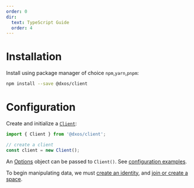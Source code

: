 ```yaml
---
order: 0
dir:
  text: TypeScript Guide
  order: 4
---
```


# Installation

Install using package manager of choice `npm`,`yarn`,`pnpm`:

```bash
npm install --save @dxos/client
```

# Configuration
Create and initialize a [`Client`](/api/@dxos/client/classes/Client):
```ts file=./snippets/create-client.ts#L5-
import { Client } from '@dxos/client';

// create a client
const client = new Client();
```

An [Options](/api/@dxos/client/types/ClientOptions) object can be passed to `Client()`. See [configuration examples](config).

To begin manipulating data, we must [create an identity](identity), and [join or create a space](spaces).
